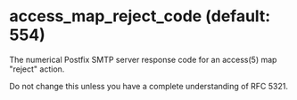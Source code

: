 # access_map_reject_code (default: 554)

The numerical Postfix SMTP server response code for
an access(5) map "reject" action.




Do not change this unless you have a complete understanding of RFC 5321.



